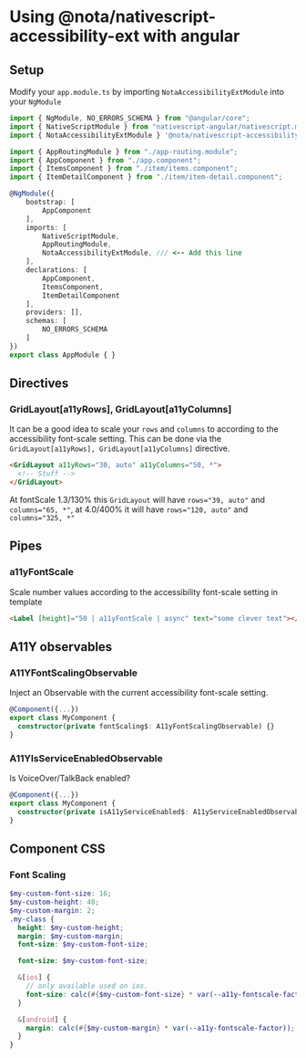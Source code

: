 # Using @nota/nativescript-accessibility-ext with angular

## Setup

Modify your `app.module.ts` by importing `NotaAccessibilityExtModule` into your `NgModule`

```typescript
import { NgModule, NO_ERRORS_SCHEMA } from "@angular/core";
import { NativeScriptModule } from "nativescript-angular/nativescript.module";
import { NotaAccessibilityExtModule } '@nota/nativescript-accessibility-ext/angular'; // <-- Add this line

import { AppRoutingModule } from "./app-routing.module";
import { AppComponent } from "./app.component";
import { ItemsComponent } from "./item/items.component";
import { ItemDetailComponent } from "./item/item-detail.component";

@NgModule({
    bootstrap: [
        AppComponent
    ],
    imports: [
        NativeScriptModule,
        AppRoutingModule,
        NotaAccessibilityExtModule, /// <-- Add this line
    ],
    declarations: [
        AppComponent,
        ItemsComponent,
        ItemDetailComponent
    ],
    providers: [],
    schemas: [
        NO_ERRORS_SCHEMA
    ]
})
export class AppModule { }
```

## Directives

### GridLayout[a11yRows], GridLayout[a11yColumns]

It can be a good idea to scale your `rows` and `columns` to according to the accessibility font-scale setting. This can be done via the `GridLayout[a11yRows], GridLayout[a11yColumns]` directive.

```html
<GridLayout a11yRows="30, auto" a11yColumns="50, *">
  <!-- Stuff -->
</GridLayout>
```

At fontScale 1.3/130% this `GridLayout` will have `rows="39, auto"` and `columns="65, *"`, at 4.0/400% it will have `rows="120, auto"` and `columns="325, *"`

## Pipes

### a11yFontScale

Scale number values according to the accessibility font-scale setting in template
```html
<Label [height]="50 | a11yFontScale | async" text="some clever text"></Label>
```

## A11Y observables

### A11YFontScalingObservable

Inject an Observable with the current accessibility font-scale setting.

```typescript
@Component({...})
export class MyComponent {
  constructor(private fontScaling$: A11yFontScalingObservable) {}
}
```

### A11YIsServiceEnabledObservable

Is VoiceOver/TalkBack enabled?

```typescript
@Component({...})
export class MyComponent {
  constructor(private isA11yServiceEnabled$: A11yServiceEnabledObservable) {}
}
```

## Component CSS

### Font Scaling

```scss
$my-custom-font-size: 16;
$my-custom-height: 40;
$my-custom-margin: 2;
.my-class {
  height: $my-custom-height;
  margin: $my-custom-margin;
  font-size: $my-custom-font-size;

  font-size: $my-custom-font-size;

  &[ios] {
    // only available used on ios.
    font-size: calc(#{$my-custom-font-size} * var(--a11y-fontscale-factor));
  }

  &[android] {
    margin: calc(#{$my-custom-margin} * var(--a11y-fontscale-factor));
  }
}
```
